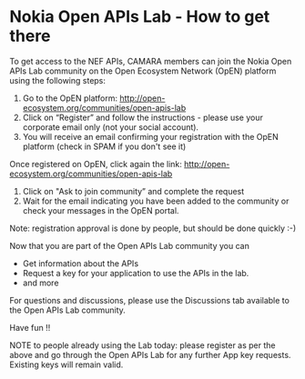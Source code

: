 # Nokia Open APIs Lab - How to get there

To get access to the NEF APIs, CAMARA members can join the Nokia Open APIs Lab community on the Open Ecosystem Network (OpEN) platform using the following steps:

1. Go to the OpEN platform: http://open-ecosystem.org/communities/open-apis-lab
1. Click on “Register” and follow the instructions - please use your corporate email only (not your social account).
1. You will receive an email confirming your registration with the OpEN platform (check in SPAM if you don't see it)

Once registered on OpEN, click again the link: http://open-ecosystem.org/communities/open-apis-lab

1. Click on "Ask to join community” and complete the request
1. Wait for the email indicating you have been added to the community or check your messages in the OpEN portal.  
  
Note: registration approval is done by people, but should be done quickly :-)

Now that you are part of the Open APIs Lab community you can

- Get information about the APIs
- Request a key for your application to use the APIs in the lab.
- and more
  
For questions and discussions, please use the Discussions tab available to the Open APIs Lab community.

Have fun !!

NOTE to people already using the Lab today: please register as per the above and go through the Open APIs Lab for any further App key requests. Existing keys will remain valid.

